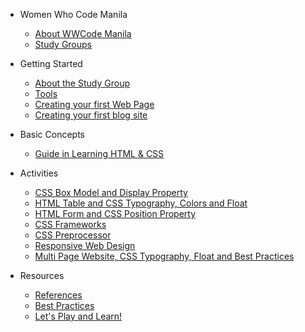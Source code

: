 <!--
  UPDATE THIS:

  Update your sidebar to populate contents and resources

  No need to add title in the document markdown since the title in
  the sidebar is automatically added in the document.

  See https://docsify.js.org/#/configuration?id=autoheader
-->
- Women Who Code Manila
  - [About WWCode Manila](wwcodemanila/about.md)
  - [Study Groups](wwcodemanila/study_groups.md)

- Getting Started
  - [About the Study Group](README.md)
  - [Tools](getting_started/install_tools.md)
  - [Creating your first Web Page](getting_started/creating_your_first_webpage.md)
  - [Creating your first blog site](getting_started/starter_pack.md)

- Basic Concepts
  - [Guide in Learning HTML &amp; CSS](basic_concepts/guide.md)

- Activities
  - [CSS Box Model and Display Property](study_group/2017/css_box_model_and_display_property/README.md)
  - [HTML Table and CSS Typography, Colors and Float](study_group/2017/html_table_and_css_typography_colors_and_float/README.md)
  - [HTML Form and CSS Position Property](study_group/2017/html_form_and_css_position_property/README.md)
  - [CSS Frameworks](study_group/2017/css_frameworks/README.md)
  - [CSS Preprocessor](study_group/2017/css_preprocessor/README.md)
  - [Responsive Web Design](study_group/2017/responsive_web_design/README.md)
  - [Multi Page Website, CSS Typography, Float and Best Practices](study_group/2017/multi_page_website_css_typography_float_and_best_practices/README.md)


- Resources
  - [References](resources/references.md)
  - [Best Practices]()
  - [Let's Play and Learn!](resources/play_and_learn.md)